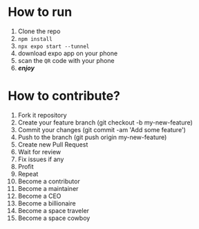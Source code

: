 # How to run
1. Clone the repo
2. `npm install`
3. `npx expo start --tunnel`
4. download expo app on your phone
5. scan the `QR` code with your phone
6. **_enjoy_**

# How to contribute?

1. Fork it repository
2. Create your feature branch (git checkout -b my-new-feature)
3. Commit your changes (git commit -am 'Add some feature')
4. Push to the branch (git push origin my-new-feature)
5. Create new Pull Request
6. Wait for review
7. Fix issues if any
8. Profit
9. Repeat
10. Become a contributor
11. Become a maintainer
12. Become a CEO
13. Become a billionaire
14. Become a space traveler
15. Become a space cowboy
